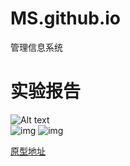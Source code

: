 
# MS.github.io
管理信息系统
# 实验报告
               
![Alt text](http://a.hiphotos.baidu.com/image/pic/item/78310a55b319ebc4bffeaf7f8a26cffc1f171655.jpg)   
![img](http://d.hiphotos.baidu.com/image/pic/item/77094b36acaf2edd20b5900f851001e938019394.jpg)
![img](http://b.hiphotos.baidu.com/image/pic/item/0b55b319ebc4b7454a126ef0c7fc1e178b821555.jpg)
    
[原型地址](http://a1ee0i.axshare.com)
